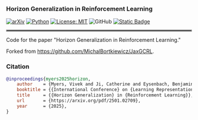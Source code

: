 ### Horizon Generalization in Reinforcement Learning
[![arXiv](https://img.shields.io/badge/arXiv-2408.16228-df2a2a.svg)](https://arxiv.org/abs/2501.02709)
[![Python](https://img.shields.io/badge/python-3.10-blue)](https://www.python.org)
[![License: MIT](https://img.shields.io/badge/License-CC0_1.0-lightgrey.svg)](https://creativecommons.org/licenses/by/1.0/)
![GitHub](https://img.shields.io/badge/GitHub-Repository-181717?logo=github)
[![Static Badge](https://img.shields.io/badge/Project-Page-a)](https://horizon-generalization.github.io/)

<hr style="border: 2px solid gray;"></hr>

Code for the paper "Horizon Generalization in Reinforcement Learning."

Forked from <https://github.com/MichalBortkiewicz/JaxGCRL>.

### Citation

```bibtex
@inproceedings{myers2025horizon,
    author    = {Myers, Vivek and Ji, Catherine and Eysenbach, Benjamin},
    booktitle = {{International Conference} on {Learning Representations}},
    title     = {{Horizon Generalization} in {Reinforcement Learning}},
    url       = {https://arxiv.org/pdf/2501.02709},
    year      = {2025},
}
```

